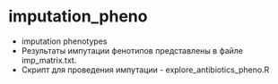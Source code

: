 # imputation_pheno
* imputation phenotypes
* Результаты импутации фенотипов представлены в файле imp_matrix.txt.
* Скрипт для  проведения импутации - explore_antibiotics_pheno.R
